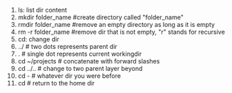 1. ls: list dir content
2. mkdir folder_name #create directory called "folder_name"
3. rmdir folder_name  #remove an empty directory as long as it is empty
4. rm -r folder_name  #remove dir that is not empty, "r" stands for recursive
5. cd: change dir
6. ../ # two dots represents parent dir
7. . # single dot represents current workingdir 
8. cd ~/projects # concatenate with forward slashes
9. cd ../.. # change to two parent layer beyond
10. cd -  # whatever dir you were before
11. cd  # return to the home dir
